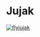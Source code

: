 # Jujak

[![flyjujak](https://img.youtube.com/vi/l4zon3KO_yg/0.jpg)](https://www.youtube.com/watch?v=l4zon3KO_yg)
